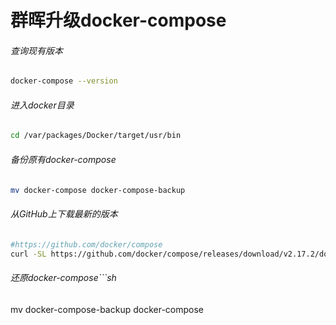# 群晖升级docker-compose
###### 查询现有版本
```sh
docker-compose --version
```
###### 进入docker目录
```sh
cd /var/packages/Docker/target/usr/bin
```
###### 备份原有docker-compose
```sh
mv docker-compose docker-compose-backup
```
###### 从GitHub上下载最新的版本
```sh
#https://github.com/docker/compose
curl -SL https://github.com/docker/compose/releases/download/v2.17.2/docker-compose-linux-x86_64 -o docker-compose
```
###### 还原docker-compose```sh
mv docker-compose-backup docker-compose
```